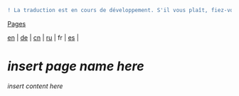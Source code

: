 ```diff
! La traduction est en cours de développement. S'il vous plaît, fiez-vous à la version originale en anglais. 
```

[Pages](https://github.com/syncloud/docs/blob/master/fr/index.md#Pages)

[en](https://github.com/syncloud/platform/wiki/Custom-certificate) | 
[de](https://github.com/syncloud/docs/blob/master/de/content/Custom-certificate.md) | 
[cn](https://github.com/syncloud/docs/blob/master/cn/content/Custom-certificate.md) | 
[ru](https://github.com/syncloud/docs/blob/master/ru/content/Custom-certificate.md) | 
fr | 
[es](https://github.com/syncloud/docs/blob/master/es/content/Custom-certificate.md) | 

# *insert page name here*

*insert content here*
